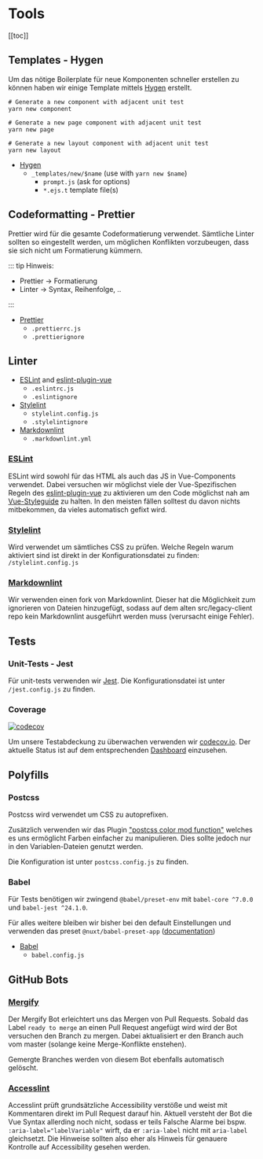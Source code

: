 # Tools

[[toc]]

## Templates - Hygen

Um das nötige Boilerplate für neue Komponenten schneller erstellen zu können haben wir einige Template mittels [Hygen](http://www.hygen.io/) erstellt.

```bash{2,5,8}
# Generate a new component with adjacent unit test
yarn new component

# Generate a new page component with adjacent unit test
yarn new page

# Generate a new layout component with adjacent unit test
yarn new layout
```

- [Hygen](http://www.hygen.io/)
  - `_templates/new/$name` (use with `yarn new $name`)
    - `prompt.js` (ask for options)
    - `*.ejs.t` template file(s)

## Codeformatting - Prettier

Prettier wird für die gesamte Codeformatierung verwendet. Sämtliche Linter sollten so eingestellt werden, um möglichen Konflikten vorzubeugen, dass sie sich nicht um Formatierung kümmern.

::: tip Hinweis:

- Prettier → Formatierung
- Linter → Syntax, Reihenfolge, ..

:::

- [Prettier](https://prettier.io/docs/en/configuration.html)
  - `.prettierrc.js`
  - `.prettierignore`

## Linter

- [ESLint](https://eslint.org/docs/user-guide/configuring) and [eslint-plugin-vue](https://eslint.vuejs.org/rules/)
  - `.eslintrc.js`
  - `.eslintignore`
- [Stylelint](https://stylelint.io/user-guide/configuration/)
  - `stylelint.config.js`
  - `.stylelintignore`
- [Markdownlint](https://github.com/igorshubovych/markdownlint-cli)
  - `.markdownlint.yml`

### [ESLint](https://eslint.org/docs/user-guide/configuring)

ESLint wird sowohl für das HTML als auch das JS in Vue-Components verwendet. Dabei versuchen wir möglichst viele der Vue-Spezifischen Regeln des [eslint-plugin-vue](https://eslint.vuejs.org/rules/) zu aktivieren um den Code möglichst nah am [Vue-Styleguide](https://vuejs.org/v2/style-guide/) zu halten. In den meisten fällen solltest du davon nichts mitbekommen, da vieles automatisch gefixt wird.

### [Stylelint](https://stylelint.io/user-guide/configuration/)

Wird verwendet um sämtliches CSS zu prüfen. Welche Regeln warum aktiviert sind ist direkt in der Konfigurationsdatei zu finden: `/stylelint.config.js`

### [Markdownlint](https://github.com/igorshubovych/markdownlint-cli)

Wir verwenden einen fork von Markdownlint. Dieser hat die Möglichkeit zum ignorieren von Dateien hinzugefügt, sodass auf dem alten src/legacy-client repo kein Markdownlint ausgeführt werden muss (verursacht einige Fehler).

## Tests

### Unit-Tests - Jest

Für unit-tests verwenden wir [Jest](https://jestjs.io/). Die Konfigurationsdatei ist unter `/jest.config.js` zu finden.

### Coverage

[![codecov](https://codecov.io/gh/schul-cloud/nuxt-client/branch/master/graph/badge.svg)](https://codecov.io/gh/schul-cloud/nuxt-client)

Um unsere Testabdeckung zu überwachen verwenden wir [codecov.io](https://codecov.io). Der aktuelle Status ist auf dem entsprechenden [Dashboard](https://codecov.io/gh/schul-cloud/nuxt-client/) einzusehen.

## Polyfills

### Postcss

Postcss wird verwendet um CSS zu autoprefixen.

Zusätzlich verwenden wir das Plugin ["postcss color mod function"](https://github.com/jonathantneal/postcss-color-mod-function) welches es uns ermöglicht Farben einfacher zu manipulieren. Dies sollte jedoch nur in den Variablen-Dateien genutzt werden.

Die Konfiguration ist unter `postcss.config.js` zu finden.

### Babel

Für Tests benötigen wir zwingend `@babel/preset-env` mit `babel-core ^7.0.0` und `babel-jest ^24.1.0`.

Für alles weitere bleiben wir bisher bei den default Einstellungen und verwenden das preset `@nuxt/babel-preset-app` ([documentation](https://nuxtjs.org/api/configuration-build/#babel))

- [Babel](https://github.com/igorshubovych/markdownlint-cli)
  - `babel.config.js`

## GitHub Bots

### [Mergify](https://mergify.io)

Der Mergify Bot erleichtert uns das Mergen von Pull Requests. Sobald das Label `ready to merge` an einen Pull Request angefügt wird wird der Bot versuchen den Branch zu mergen. Dabei aktualisiert er den Branch auch vom master (solange keine Merge-Konflikte enstehen).

Gemergte Branches werden von diesem Bot ebenfalls automatisch gelöscht.

### [Accesslint](https://www.accesslint.com/)

Accesslint prüft grundsätzliche Accessibility verstöße und weist mit Kommentaren direkt im Pull Request darauf hin. Aktuell versteht der Bot die Vue Syntax allerding noch nicht, sodass er teils Falsche Alarme bei bspw. `:aria-label="labelVariable"` wirft, da er `:aria-label` nicht mit `aria-label` gleichsetzt. Die Hinweise sollten also eher als Hinweis für genauere Kontrolle auf Accessibility gesehen werden.
